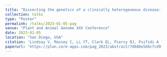 ```yaml
---
title: "Dissecting the genetics of a clinically heterogeneous disease: equine recurrent exertional rhabdomyolysis"
collection: talks
type: "Poster"
permalink: /talks/2023-01-05-pag
venue: "Plant and Animal Genome XXX Conference"
date: 2023-01-05
location: "San Diego, USA"
citation: 'Lindsay V, Massey C, Li YT, Clark EL, Piercy RJ, Psifidi A (2023) Poster: Dissecting the genetics of a clinically heterogeneous disease: equine recurrent exertional rhabdomyolysis <i>Plant and Animal Genome XXX Conference</i>'
paperurl: 'https://plan.core-apps.com/pag_2023/abstract/7d686e5d4c7cd9f48449347cbcd302f4'
---
```


